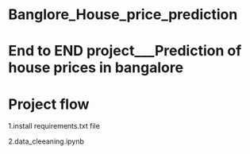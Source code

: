 # Banglore_House_price_prediction
# End to END project___Prediction of house prices in bangalore 

# Project flow

1.install requirements.txt file

2.data_cleeaning.ipynb

